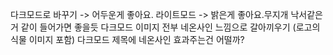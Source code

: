 다크모드로 바꾸기 -> 어두운게 좋아요. 
라이트모드 -> 밝은게 좋아요.무지개 낙서같은거 같이 들어가면 좋을듯
다크모드 이미지 전부 네온사인 느낌으로 갈아끼우기 (로고의 식물 이미지 포함)
다크모드 제목에 네온사인 효과주는건 어떨까?